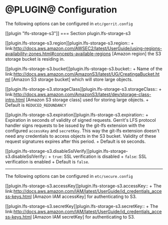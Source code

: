 @PLUGIN@ Configuration
======================

The following options can be configured in `etc/gerrit.config`

[[plugin "lfs-storage-s3"]]
=== Section plugin.lfs-storage-s3

[[plugin.lfs-storage-s3.region]]plugin.lfs-storage-s3.region::
+
link:http://docs.aws.amazon.com/AWSEC2/latest/UserGuide/using-regions-availability-zones.html#concepts-available-regions
[Amazon region] the S3 storage bucket is residing in.

[[plugin.lfs-storage-s3.bucket]]plugin.lfs-storage-s3.bucket::
+
Name of the link:http://docs.aws.amazon.com/AmazonS3/latest/UG/CreatingaBucket.html
[Amazon S3 storage bucket] which will store large objects.

[[plugin.lfs-storage-s3.storageClass]]plugin.lfs-storage-s3.storageClass::
+
link:http://docs.aws.amazon.com/AmazonS3/latest/dev/storage-class-intro.html
[Amazon S3 storage class] used for storing large objects.
+
Default is `REDUCED_REDUNDANCY`

[[plugin.lfs-storage-s3.expiration]]plugin.lfs-storage-s3.expiration::
+
Expiration in seconds of validity of signed requests. Gerrit's LFS protocol
handler signs requests to be issued by the git-lfs extension with the configured
`accessKey` and `secretKey`. This way the git-lfs extension doesn't need
any credentials to access objects in the S3 bucket. Validity of these request
signatures expires after this period.
+
Default is `60` seconds.

[[plugin.lfs-storage-s3.disableSslVerify]]plugin.lfs-storage-s3.disableSslVerify::
+
`true`: SSL verification is disabled
+
`false`: SSL verification is enabled
+
Default is `false`.

----
The following options can be configured in `etc/secure.config`

[[plugin.lfs-storage-s3.accessKey]]plugin.lfs-storage-s3.accessKey::
+
The link:http://docs.aws.amazon.com/IAM/latest/UserGuide/id_credentials_access-keys.html
[Amazon IAM accessKey] for authenticating to S3.

[[plugin.lfs-storage-s3.secretKey]]plugin.lfs-storage-s3.secretKey::
+
The link:http://docs.aws.amazon.com/IAM/latest/UserGuide/id_credentials_access-keys.html
[Amazon IAM secretKey] for authenticating to S3.
